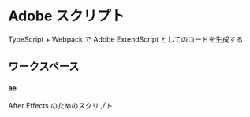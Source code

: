 # Adobe スクリプト

TypeScript + Webpack で Adobe ExtendScript としてのコードを生成する

## ワークスペース

### `ae`

After Effects のためのスクリプト
